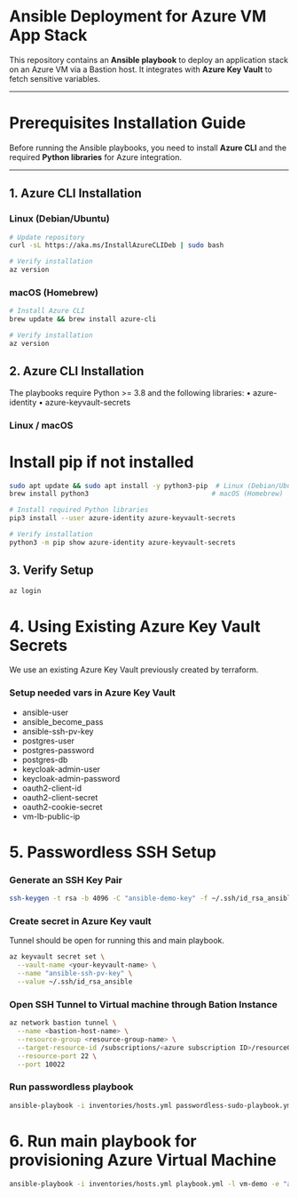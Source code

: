 # Ansible Deployment for Azure VM App Stack

This repository contains an **Ansible playbook** to deploy an application stack on an Azure VM via a Bastion host. It integrates with **Azure Key Vault** to fetch sensitive variables.  

---

# Prerequisites Installation Guide

Before running the Ansible playbooks, you need to install **Azure CLI** and the required **Python libraries** for Azure integration.

---

## 1. Azure CLI Installation

### Linux (Debian/Ubuntu)
```bash
# Update repository
curl -sL https://aka.ms/InstallAzureCLIDeb | sudo bash

# Verify installation
az version
```

### macOS (Homebrew)
```bash
# Install Azure CLI
brew update && brew install azure-cli

# Verify installation
az version
```

## 2. Azure CLI Installation
The playbooks require Python >= 3.8 and the following libraries:
	•	azure-identity
	•	azure-keyvault-secrets

### Linux / macOS
# Install pip if not installed
```bash
sudo apt update && sudo apt install -y python3-pip  # Linux (Debian/Ubuntu)
brew install python3                               # macOS (Homebrew)

# Install required Python libraries
pip3 install --user azure-identity azure-keyvault-secrets

# Verify installation
python3 -m pip show azure-identity azure-keyvault-secrets
```

## 3. Verify Setup
```bash
az login
```

# 4. Using Existing Azure Key Vault Secrets
We use an existing Azure Key Vault previously created by terraform.
### Setup needed vars in Azure Key Vault
- ansible-user
- ansible_become_pass
- ansible-ssh-pv-key
- postgres-user
- postgres-password
- postgres-db
- keycloak-admin-user
- keycloak-admin-password
- oauth2-client-id
- oauth2-client-secret
- oauth2-cookie-secret
- vm-lb-public-ip

# 5. Passwordless SSH Setup
### Generate an SSH Key Pair
```bash
ssh-keygen -t rsa -b 4096 -C "ansible-demo-key" -f ~/.ssh/id_rsa_ansible
```
### Create secret in Azure Key vault
Tunnel should be open for running this and main playbook.

```bash
az keyvault secret set \
  --vault-name <your-keyvault-name> \
  --name "ansible-ssh-pv-key" \
  --value ~/.ssh/id_rsa_ansible
```
### Open SSH Tunnel to Virtual machine through Bation Instance
```bash
az network bastion tunnel \
  --name <bastion-host-name> \
  --resource-group <resource-group-name> \
  --target-resource-id /subscriptions/<azure subscription ID>/resourceGroups/rg-terraform-state/providers/Microsoft.Compute/virtualMachines/<vm-name> \
  --resource-port 22 \
  --port 10022
```
### Run passwordless playbook
```bash
ansible-playbook -i inventories/hosts.yml passwordless-sudo-playbook.yml -l vm-demo -e "ansible_port=10022"
```

# 6. Run main playbook for provisioning Azure Virtual Machine
```bash
ansible-playbook -i inventories/hosts.yml playbook.yml -l vm-demo -e "ansible_port=10022"
```

